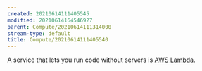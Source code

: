 ```yaml
---
created: 20210614111405545
modified: 20210614164546927
parent: Compute/20210614111314000
stream-type: default
title: Compute/20210614111405540
---
```

A service that lets you run code without servers is <a href="#AWS%20Lambda" class="tc-tiddlylink tc-tiddlylink-resolves">AWS Lambda</a>.

